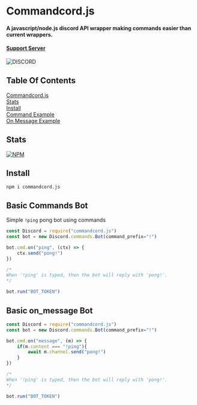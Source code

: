# Commandcord.js
#### A javascript/node.js discord API wrapper making commands easier than current wrappers.

####  [Support Server](https://rjson.dev/support)
![DISCORD](https://img.shields.io/discord/708124653411106888?color=7289da&logo=discord&logoColor=white)

## Table Of Contents
<a href="#">Commandcord.js</a><br>
<a href="#Stats">Stats</a><br>
<a href="#install">Install</a><br>
<a href="#basic-commands-bot">Command Example</a><br>
<a href="#basic-on_message-bot">On Message Example</a><br>

## Stats
[![NPM](https://nodei.co/npm/commandcord.js.png)](https://nodei.co/npm/commandcord.js/)

## Install
```npm i commandcord.js```

## Basic Commands Bot
Simple `!ping` pong bot using commands

```js
const Discord = require("commandcord.js")
const bot = new Discord.commands.Bot(command_prefix="!")

bot.cmd.on("ping", (ctx) => {
    ctx.send("pong!")
})

/*
When '!ping' is typed, then the bot will reply with 'pong!'. 
*/

bot.run("BOT_TOKEN")
```


## Basic on_message Bot
```js
const Discord = require("commandcord.js")
const bot = new Discord.commands.Bot(command_prefix="!")

bot.cmd.on("message", (m) => {
    if(m.content === "!ping"){
        await m.channel.send("pong!")
    }
})

/*
When '!ping' is typed, then the bot will reply with 'pong!'. 
*/

bot.run("BOT_TOKEN")
```
